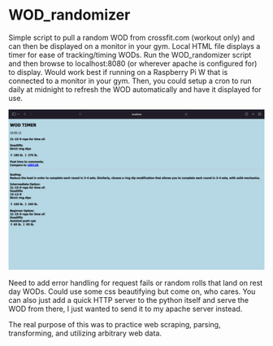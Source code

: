 # WOD_randomizer
Simple script to pull a random WOD from crossfit.com (workout only) and can then be displayed on a monitor in your gym. Local HTML file displays a timer for ease of tracking/timing WODs. 
Run the WOD_randomizer script and then browse to localhost:8080 (or wherever apache is configured for) to display. Would work best if running on a Raspberry Pi W that is connected to a monitor in your gym. Then, you could setup a cron to run daily at midnight to refresh the WOD automatically and have it displayed for use. 

![alt text](https://github.com/JasonBurnsInfosec/WOD_randomizer/blob/ec5ff21d36dae60e41c1a66c9b8e97e0626d0c3a/Screen%20Shot%202022-08-15%20at%2010.05.13%20AM.png)

Need to add error handling for request fails or random rolls that land on rest day WODs. Could use some css beautifying but come on, who cares. You can also just add a quick HTTP server to the python itself and serve the WOD from there, I just wanted to send it to my apache server instead.

The real purpose of this was to practice web scraping, parsing, transforming, and utilizing arbitrary web data. 

